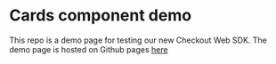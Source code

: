 # Cards component demo
This repo is a demo page for testing our new Checkout Web SDK.
The demo page is hosted on Github pages [here](https://optile.github.io/cards-component-demo/)
